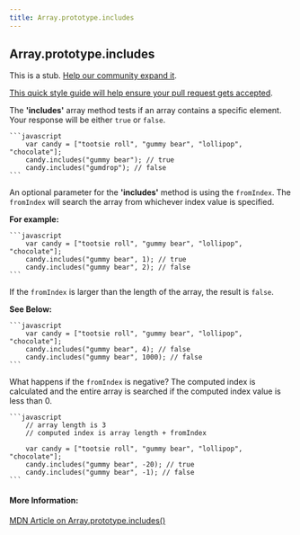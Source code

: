 ```yaml
---
title: Array.prototype.includes
---
```

## Array.prototype.includes

This is a stub. <a href='https://github.com/freecodecamp/guides/tree/master/src/pages/javascript/standard-objects/array/array-prototype-includes/index.md' target='_blank' rel='nofollow'>Help our community expand it</a>.

<a href='https://github.com/freecodecamp/guides/blob/master/README.md' target='_blank' rel='nofollow'>This quick style guide will help ensure your pull request gets accepted</a>.

<!-- The article goes here, in GitHub-flavored Markdown. Feel free to add YouTube videos, images, and CodePen/JSBin embeds  -->
The <b>'includes'</b> array method tests if an array contains a specific element. Your response will be either `true` or `false`.

    ```javascript
        var candy = ["tootsie roll", "gummy bear", "lollipop", "chocolate"];
        candy.includes("gummy bear"); // true
        candy.includes("gumdrop"); // false
    ```
    
An optional parameter for the <b>'includes'</b> method is using the `fromIndex`. The `fromIndex` will search the array from whichever index value is specified.

<b>For example:</b>

    ```javascript
        var candy = ["tootsie roll", "gummy bear", "lollipop", "chocolate"];
        candy.includes("gummy bear", 1); // true
        candy.includes("gummy bear", 2); // false
    ```
If the `fromIndex` is larger than the length of the array, the result is `false`.

<b>See Below:</b>

    ```javascript
        var candy = ["tootsie roll", "gummy bear", "lollipop", "chocolate"];
        candy.includes("gummy bear", 4); // false
        candy.includes("gummy bear", 1000); // false
    ```
What happens if the `fromIndex` is negative? The computed index is calculated and the entire array is searched if the computed index value is less than 0.

    ```javascript  
        // array length is 3
        // computed index is array length + fromIndex
        
        var candy = ["tootsie roll", "gummy bear", "lollipop", "chocolate"];
        candy.includes("gummy bear", -20); // true
        candy.includes("gummy bear", -1); // false
    ```


#### More Information:
<!-- Please add any articles you think might be helpful to read before writing the article -->
<a href='https://developer.mozilla.org/en-US/docs/Web/JavaScript/Reference/Global_Objects/Array/includes' target='_blank' rel='nofollow'>MDN Article on Array.prototype.includes()</a>

